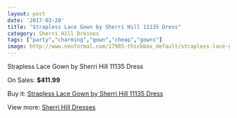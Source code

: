 ```yaml
---
layout: post
date: '2017-03-20'
title: "Strapless Lace Gown by Sherri Hill 11135 Dress"
category: Sherri Hill Dresses
tags: ["party","charming","gown","cheap","gowns"]
image: http://www.neoformal.com/17985-thickbox_default/strapless-lace-gown-by-sherri-hill-11135-dress.jpg
---
```

Strapless Lace Gown by Sherri Hill 11135 Dress

On Sales: **$411.99**
<a href="https://www.neoformal.com/en/sherri-hill-dresses-2014/5811-strapless-lace-gown-by-sherri-hill-11135-dress.html"><amp-img layout="responsive" width="600" height="600" src="//www.neoformal.com/17985-thickbox_default/strapless-lace-gown-by-sherri-hill-11135-dress.jpg" alt="Strapless Lace Gown by Sherri Hill 11135 Dress 0" /></a>
<a href="https://www.neoformal.com/en/sherri-hill-dresses-2014/5811-strapless-lace-gown-by-sherri-hill-11135-dress.html"><amp-img layout="responsive" width="600" height="600" src="//www.neoformal.com/17989-thickbox_default/strapless-lace-gown-by-sherri-hill-11135-dress.jpg" alt="Strapless Lace Gown by Sherri Hill 11135 Dress 1" /></a>
<a href="https://www.neoformal.com/en/sherri-hill-dresses-2014/5811-strapless-lace-gown-by-sherri-hill-11135-dress.html"><amp-img layout="responsive" width="600" height="600" src="//www.neoformal.com/17988-thickbox_default/strapless-lace-gown-by-sherri-hill-11135-dress.jpg" alt="Strapless Lace Gown by Sherri Hill 11135 Dress 2" /></a>
<a href="https://www.neoformal.com/en/sherri-hill-dresses-2014/5811-strapless-lace-gown-by-sherri-hill-11135-dress.html"><amp-img layout="responsive" width="600" height="600" src="//www.neoformal.com/17987-thickbox_default/strapless-lace-gown-by-sherri-hill-11135-dress.jpg" alt="Strapless Lace Gown by Sherri Hill 11135 Dress 3" /></a>
<a href="https://www.neoformal.com/en/sherri-hill-dresses-2014/5811-strapless-lace-gown-by-sherri-hill-11135-dress.html"><amp-img layout="responsive" width="600" height="600" src="//www.neoformal.com/17986-thickbox_default/strapless-lace-gown-by-sherri-hill-11135-dress.jpg" alt="Strapless Lace Gown by Sherri Hill 11135 Dress 4" /></a>

Buy it: [Strapless Lace Gown by Sherri Hill 11135 Dress](https://www.neoformal.com/en/sherri-hill-dresses-2014/5811-strapless-lace-gown-by-sherri-hill-11135-dress.html "Strapless Lace Gown by Sherri Hill 11135 Dress")

View more: [Sherri Hill Dresses](https://www.neoformal.com/en/73-sherri-hill-dresses-2014 "Sherri Hill Dresses")